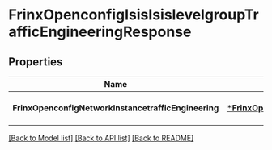 # FrinxOpenconfigIsisIsislevelgroupTrafficEngineeringResponse

## Properties
Name | Type | Description | Notes
------------ | ------------- | ------------- | -------------
**FrinxOpenconfigNetworkInstancetrafficEngineering** | [***FrinxOpenconfigIsisIsislevelgroupTrafficEngineering**](frinx.openconfig.isis.isislevelgroup.TrafficEngineering.md) |  | [optional] [default to null]

[[Back to Model list]](../README.md#documentation-for-models) [[Back to API list]](../README.md#documentation-for-api-endpoints) [[Back to README]](../README.md)


